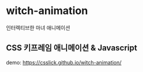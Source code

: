 # witch-animation
인터렉티브한 마녀 애니메이션

## CSS 키프레임 애니메이션 & Javascript

demo: https://csslick.github.io/witch-animation/

